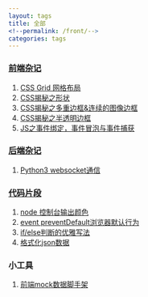 ```yaml
---
layout: tags
title: 全部
<!--permalink: /front/-->
categories: tags
---
```


### [前端杂记](/tags/front.html)
1. [CSS Grid 网格布局](/blog/2017/08/14/01.html)  
2. [CSS揭秘之形状](/blog/2017/05/04/01.html)  
3. [CSS揭秘之多重边框&连续的图像边框](/blog/2017/04/18/01.html)  
4. [CSS揭秘之半透明边框](/blog/2017/04/10/01.html)  
5. [JS之事件绑定，事件冒泡与事件捕获](/blog/2017/02/19/01.html)  

### [后端杂记](/tags/end.html)
1. [Python3 websocket通信](/blog/2017/08/01/01.html)  

### [代码片段](/tags/code_snippet.html)
1. [node 控制台输出颜色](/code-snippet/node-color.html) 
2. [event preventDefault浏览器默认行为](/code-snippet/event-prevent-default.html)  
3. [if/else判断的优雅写法](/code-snippet/js-complex-judge.html)  
4. [格式化json数据](/code-snippet/json-format.html)  

### 小工具
1. [前端mock数据脚手架](https://github.com/PengChen96/ap-cli)  

<!--### 随便写写-->
<!--[test](/essay/test.html)-->

